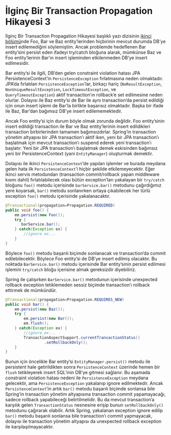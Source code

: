 # İlginç Bir Transaction Propagation Hikayesi 3

İlginç Bir Transaction Propagation Hikayesi başlıklı yazı dizisinin [ikinci bölümü](http://www.kenansevindik.com/ilginc-bir-transaction-propagation-hikayesi-2/)nde 
Foo, Bar ve Baz entity’lerinden hiçbirinin mevcut durumda DB’ye insert edilemediğini söylemiştim. Ancak problemde 
hedeflenen Bar entity’sini persist eden ifadeyi try/catch bloğuna alarak, mümkünse Baz ve Foo entity’lerinin Bar’ın 
insert işleminden etkilenmeden DB’ye insert edilmesidir.

Bar entity’si ile ilgili, DB’den gelen constraint violation hatası JPA PersistenceContext’in `PersistenceException` 
fırlatmasına neden olmaktadır. JPA’da fırlatılan `PersistenceException`’lar, birkaçı hariç (`NoResultException`, 
`NonUniqueResultException`, `LockTimeoutException`, ve `QueryTimeoutException`) aktif transaction’ın rollback’e set 
edilmesine neden olurlar. Dolayısı ile Baz entity’si de Bar ile aynı transaction’da persist edildiği için onun insert 
işlemi de Bar’la birlikte başarısız olmaktadır. Başka bir ifade ile Baz, Bar’dan bağımsız DB’ye insert edilememektedir.

Ancak Foo entity’si için durum böyle olmak zorunda değildir. Foo entity’sinin insert edildiği transaction ile Bar ve Baz 
entity’lerinin insert edildikleri transaction birbirlerinden tamamen bağımsızdırlar. Spring’in transaction yönetim altyapısı 
bir JPA transaction’ı aktif iken, yeni bir JPA transaction’ı başlatmak için mevcut transaction’ı suspend ederek yeni 
transaction’ı başlatır. Yeni bir JPA transaction’ı başlatmak demek eskisinden bağımsız yeni bir PersistenceContext 
(yani `EntityManager`) oluşturmak demektir.

Dolayısı ile ikinci `PersistenceContext`’de yapılan işlemler ve burada meydana gelen hata ilk `PersistenceContext`’i 
hiçbir şekilde etkilemeyecektir. Eğer ikinci servis metodundan (transaction commit/rollback yapan middleware kısmı dahil) 
fırlatılabilecek olası bütün exception’ları yakalayan bir `try/catch` bloğunu `foo()` metodu içerisinde `barService.bar()` 
metodunu çağırdığımız yere koyarsak, `bar()` metodu sonlanırken ortaya çıkabilecek her türlü exception `foo()` metodu 
içerisinde yakalanacaktır.

```java
@Transactional(propagation=Propagation.REQUIRED)
public void foo() {
    em.persist(new Foo());
    try {
       barService.bar();
    } catch(Exception ex) {
        //ignore ex...
    }
}
```

Böylece `foo()` metodu başarılı biçimde sonlanacak ve transaction’da commit edilebilecektir. Böylece Foo entity’si de 
DB’ye insert edilmiş olacaktır. Bu noktada `BarService.bar()` metodu içerisinde Bar entity’sinin persist edilmesi işlemini 
`try/catch` bloğu içerisine almak gereksizdir diyebiliriz.

Spring ile çalışırken `BarService.bar()` metodunun içerisinde unexpected rollback exception tetiklemeden sessiz biçimde 
transaction’ı rollback ettirmek de mümkündür.

```java
@Transactional(propagation=Propagation.REQUIRES_NEW)
public void bar() {
    em.persist(new Baz());
    try {
        em.persist(new Bar());
        em.flush();
    } catch(Exception ex) {
        //ignore ex...
        TransactionAspectSupport.currentTransactionStatus()
                 .setRollbackOnly();
    }
}
```

Bunun için öncelikle Bar entity’si `EntityManager.persist()` metodu ile persistent hale getirildikten sonra `PersistenceContext` 
üzerinde hemen bir `flush` tetikleyerek insert SQL’inin DB’ye gitmesi sağlanır. Bu aşamada constraint violation hatası 
nedeni ile `PersistenceException` meydana gelecektir, ama `PersistenceException` yakalanıp ignore edilmektedir. Ancak 
`PersistenceContext`’in artık `bar()` metodu başarılı biçimde sonlansa bile Spring’in transaction yönetim altyapısına 
transaction commit yapamayacağı, sadece rollback yapabileceği belirtilmelidir. Bu da mevcut transaction’a karşılık gelen 
`TransactionStatus` nesnesine erişip bunun `setRollbackOnly()` metodunu çağırarak olabilir. Artık Spring, yakalanan 
exception ignore edilip `bar()` metodu başarılı sonlansa bile transaction’ı commit yapmayacak, dolayısı ile transaction 
yönetim altyapısı da unexpected rollback exception ile karşılaşılmayacaktır.

